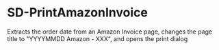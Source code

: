 # SD-PrintAmazonInvoice
Extracts the order date from an Amazon Invoice page, changes the page title to "YYYYMMDD Amazon - XXX", and opens the print dialog
